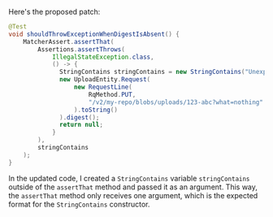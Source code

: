 Here's the proposed patch:

```java
@Test
void shouldThrowExceptionWhenDigestIsAbsent() {
    MatcherAssert.assertThat(
        Assertions.assertThrows(
            IllegalStateException.class,
            () -> {
              StringContains stringContains = new StringContains("Unexpected query");
              new UploadEntity.Request(
                  new RequestLine(
                      RqMethod.PUT,
                      "/v2/my-repo/blobs/uploads/123-abc?what=nothing"
                  ).toString()
              ).digest();
              return null;
            }
        ),
        stringContains
    );
}
```

In the updated code, I created a `StringContains` variable `stringContains` outside of the `assertThat` method and passed it as an argument. This way, the `assertThat` method only receives one argument, which is the expected format for the `StringContains` constructor.